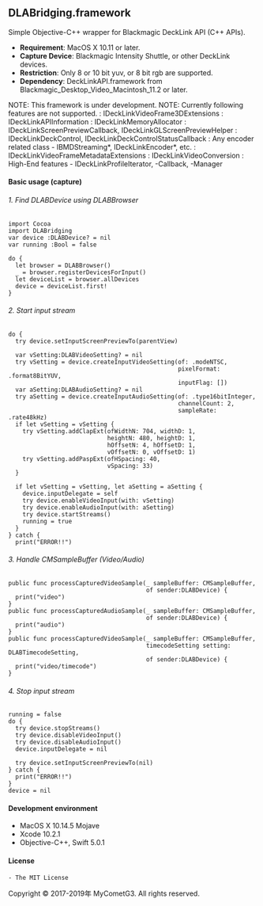 ## DLABridging.framework

Simple Objective-C++ wrapper for Blackmagic DeckLink API (C++ APIs).

- __Requirement__: MacOS X 10.11 or later.
- __Capture Device__: Blackmagic Intensity Shuttle, or other DeckLink devices.
- __Restriction__: Only 8 or 10 bit yuv, or 8 bit rgb are supported.
- __Dependency__: DeckLinkAPI.framework from Blackmagic_Desktop_Video_Macintosh_11.2 or later.

NOTE: This framework is under development.
NOTE: Currently following features are not supported.
  : IDeckLinkVideoFrame3DExtensions
  : IDeckLinkAPIInformation
  : IDeckLinkMemoryAllocator
  : IDeckLinkScreenPreviewCallback, IDeckLinkGLScreenPreviewHelper
  : IDeckLinkDeckControl, IDeckLinkDeckControlStatusCallback
  : Any encoder related class - IBMDStreaming*, IDeckLinkEncoder*, etc.
  : IDeckLinkVideoFrameMetadataExtensions
  : IDeckLinkVideoConversion
  : High-End features - IDeckLinkProfileIterator, -Callback, -Manager

#### Basic usage (capture)

###### 1. Find DLABDevice using DLABBrowser
    import Cocoa
    import DLABridging
    var device :DLABDevice? = nil
    var running :Bool = false

    do {
      let browser = DLABBrowser()
      _ = browser.registerDevicesForInput()
      let deviceList = browser.allDevices
      device = deviceList.first!
    }

###### 2. Start input stream
    do {
      try device.setInputScreenPreviewTo(parentView)

      var vSetting:DLABVideoSetting? = nil
      try vSetting = device.createInputVideoSetting(of: .modeNTSC,
                                                    pixelFormat: .format8BitYUV,
                                                    inputFlag: [])
      var aSetting:DLABAudioSetting? = nil
      try aSetting = device.createInputAudioSetting(of: .type16bitInteger,
                                                    channelCount: 2,
                                                    sampleRate: .rate48kHz)
      if let vSetting = vSetting {
        try vSetting.addClapExt(ofWidthN: 704, widthD: 1,
                                heightN: 480, heightD: 1,
                                hOffsetN: 4, hOffsetD: 1,
                                vOffsetN: 0, vOffsetD: 1)
        try vSetting.addPaspExt(ofHSpacing: 40,
                                vSpacing: 33)
      }

      if let vSetting = vSetting, let aSetting = aSetting {
        device.inputDelegate = self
        try device.enableVideoInput(with: vSetting)
        try device.enableAudioInput(with: aSetting)
        try device.startStreams()
        running = true
      }
    } catch {
      print("ERROR!!")


###### 3. Handle CMSampleBuffer (Video/Audio)
    public func processCapturedVideoSample(_ sampleBuffer: CMSampleBuffer,
                                           of sender:DLABDevice) {
      print("video")
    }
    public func processCapturedAudioSample(_ sampleBuffer: CMSampleBuffer,
                                           of sender:DLABDevice) {
      print("audio")
    }
    public func processCapturedVideoSample(_ sampleBuffer: CMSampleBuffer,
                                           timecodeSetting setting: DLABTimecodeSetting,
                                           of sender:DLABDevice) {
      print("video/timecode")
    }

###### 4. Stop input stream
    running = false
    do {
      try device.stopStreams()
      try device.disableVideoInput()
      try device.disableAudioInput()
      device.inputDelegate = nil

      try device.setInputScreenPreviewTo(nil)
    } catch {
      print("ERROR!!")
    }
    device = nil

#### Development environment
- MacOS X 10.14.5 Mojave
- Xcode 10.2.1
- Objective-C++, Swift 5.0.1

#### License
    - The MIT License

Copyright © 2017-2019年 MyCometG3. All rights reserved.
